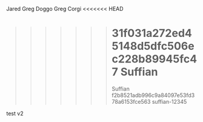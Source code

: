 Jared
Greg Doggo
Greg Corgi
<<<<<<< HEAD

> > > > > > > 31f031a272ed45148d5dfc506ec228b89945fc47
> > > > > > > Suffian
> > > > > > > =======
> > > > > > > Suffian
> > > > > > > f2b8521adb996c9a84097e53fd378a6153fce563
> > > > > > > suffian-12345

test v2

